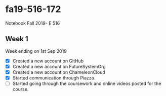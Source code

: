 # fa19-516-172

Notebook Fall 2019- E 516


## Week 1 

Week ending on 1st Sep 2019

- [x] Created a new account on GitHub
- [x] Created a new account on FutureSystemOrg
- [x] Created a new account on ChameleonCloud
- [x] Started communication through Piazza.
- [ ] Started going through the coursework and online videos posted for the course.